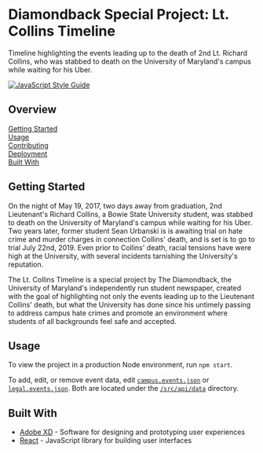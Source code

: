 # Diamondback Special Project: Lt. Collins Timeline

Timeline highlighting the events leading up to the death of 2nd Lt. Richard
Collins, who was stabbed to death on the University of Maryland's campus while
waiting for his Uber.

[![JavaScript Style Guide](https://img.shields.io/badge/code_style-standard-brightgreen.svg)](https://standardjs.com)

## Overview

[Getting Started](#getting-started)  
[Usage](#usage)  
[Contributing](./docs/CONTRIBUTING.md)  
[Deployment](./docs/DEPLOYMENT.md)  
[Built With](#built-with)

## Getting Started

On the night of May 19, 2017, two days away from graduation, 2nd Lieutenant's Richard Collins, a Bowie State University student, was stabbed to death on the University of Maryland's campus while waiting for his Uber. Two years later, former student Sean Urbanski is is awaiting trial on hate crime and murder charges in connection Collins' death, and is set is to go to trial July 22nd, 2019. Even prior to Collins' death, racial tensions have were high at the University, with several incidents tarnishing the University's reputation.

The Lt. Collins Timeline is a special project by The Diamondback, the University
of Maryland's independently run student newspaper, created with the goal of
highlighting not only the events leading up to the Lieutenant Collins' death, but what
the University has done since his untimely passing to address campus hate crimes
and promote an environment where students of all backgrounds feel safe and
accepted.

## Usage

To view the project in a production Node environment, run `npm start`.

To add, edit, or remove event data, edit [`campus.events.json`][1] or
[`legal.events.json`][2]. Both are located under the [`/src/api/data`][3] directory.

## Built With

- [Adobe XD][1] - Software for designing and prototyping user experiences
- [React][2] - JavaScript library for building user interfaces

[1]: ./src/api/data/campus.events.json
[2]: ./src/api/data/campus.events.json
[3]: ./src/api/data/
[4]: https://www.adobe.com/products/xd.html
[5]: https://reactjs.org/
